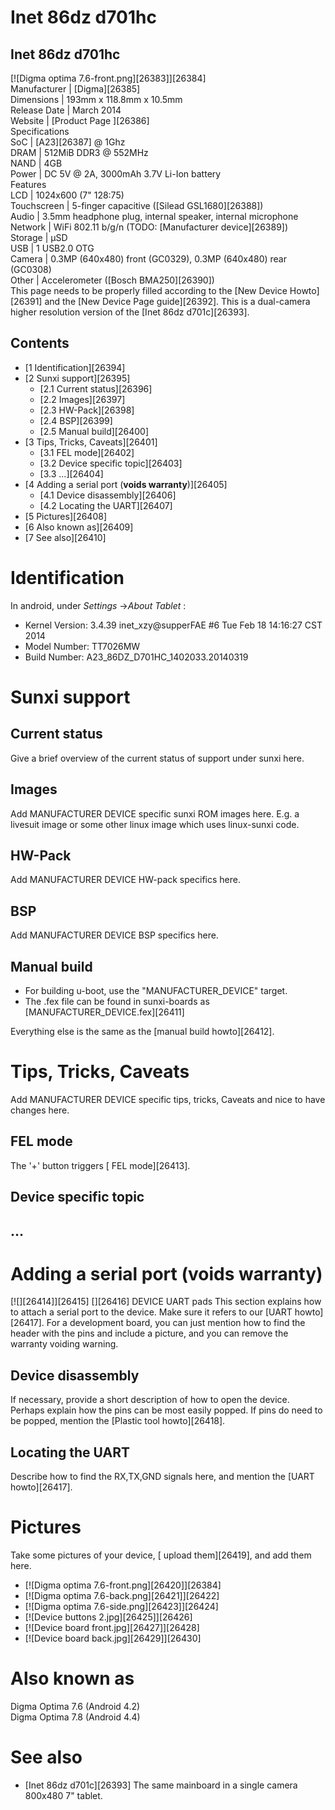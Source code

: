 # Inet 86dz d701hc
Inet 86dz d701hc  
---  
[![Digma optima 7.6-front.png][26383]][26384]  
Manufacturer |  [Digma][26385]  
Dimensions |  193mm x 118.8mm x 10.5mm   
Release Date |  March 2014   
Website |  [Product Page ][26386]  
Specifications   
SoC |  [A23][26387] @ 1Ghz   
DRAM |  512MiB DDR3 @ 552MHz   
NAND |  4GB   
Power |  DC 5V @ 2A, 3000mAh 3.7V Li-Ion battery   
Features   
LCD |  1024x600 (7" 128:75)   
Touchscreen |  5-finger capacitive ([Silead GSL1680][26388])   
Audio |  3.5mm headphone plug, internal speaker, internal microphone   
Network |  WiFi 802.11 b/g/n (TODO: [Manufacturer device][26389])   
Storage |  µSD   
USB |  1 USB2.0 OTG   
Camera |  0.3MP (640x480) front (GC0329), 0.3MP (640x480) rear (GC0308)   
Other |  Accelerometer ([Bosch BMA250][26390])   
This page needs to be properly filled according to the [New Device Howto][26391] and the [New Device Page guide][26392].
This is a dual-camera higher resolution version of the [Inet 86dz d701c][26393]. 
## Contents
  * [1 Identification][26394]
  * [2 Sunxi support][26395]
    * [2.1 Current status][26396]
    * [2.2 Images][26397]
    * [2.3 HW-Pack][26398]
    * [2.4 BSP][26399]
    * [2.5 Manual build][26400]
  * [3 Tips, Tricks, Caveats][26401]
    * [3.1 FEL mode][26402]
    * [3.2 Device specific topic][26403]
    * [3.3 ...][26404]
  * [4 Adding a serial port (**voids warranty**)][26405]
    * [4.1 Device disassembly][26406]
    * [4.2 Locating the UART][26407]
  * [5 Pictures][26408]
  * [6 Also known as][26409]
  * [7 See also][26410]

# Identification
In android, under _Settings_ ->_About Tablet_ : 
  * Kernel Version: 3.4.39 inet_xzy@supperFAE #6 Tue Feb 18 14:16:27 CST 2014
  * Model Number: TT7026MW
  * Build Number: A23_86DZ_D701HC_1402033.20140319

# Sunxi support
## Current status
Give a brief overview of the current status of support under sunxi here.
## Images
Add MANUFACTURER DEVICE specific sunxi ROM images here. E.g. a livesuit image or some other linux image which uses linux-sunxi code.
## HW-Pack
Add MANUFACTURER DEVICE HW-pack specifics here.
## BSP
Add MANUFACTURER DEVICE BSP specifics here.
## Manual build
  * For building u-boot, use the "MANUFACTURER_DEVICE" target.
  * The .fex file can be found in sunxi-boards as [MANUFACTURER_DEVICE.fex][26411]

Everything else is the same as the [manual build howto][26412]. 
# Tips, Tricks, Caveats
Add MANUFACTURER DEVICE specific tips, tricks, Caveats and nice to have changes here.
## FEL mode
The '+' button triggers [ FEL mode][26413]. 
## Device specific topic
## ...
# Adding a serial port (**voids warranty**)
[![][26414]][26415]
[][26416]
DEVICE UART pads
This section explains how to attach a serial port to the device. Make sure it refers to our [UART howto][26417]. For a development board, you can just mention how to find the header with the pins and include a picture, and you can remove the warranty voiding warning.
## Device disassembly
If necessary, provide a short description of how to open the device. Perhaps explain how the pins can be most easily popped. If pins do need to be popped, mention the [Plastic tool howto][26418].
## Locating the UART
Describe how to find the RX,TX,GND signals here, and mention the [UART howto][26417].
# Pictures
Take some pictures of your device, [ upload them][26419], and add them here.
  * [![Digma optima 7.6-front.png][26420]][26384]
  * [![Digma optima 7.6-back.png][26421]][26422]
  * [![Digma optima 7.6-side.png][26423]][26424]
  * [![Device buttons 2.jpg][26425]][26426]
  * [![Device board front.jpg][26427]][26428]
  * [![Device board back.jpg][26429]][26430]

# Also known as
Digma Optima 7.6 (Android 4.2)  
Digma Optima 7.8 (Android 4.4) 
# See also
  * [Inet 86dz d701c][26393] The same mainboard in a single camera 800x480 7" tablet.
